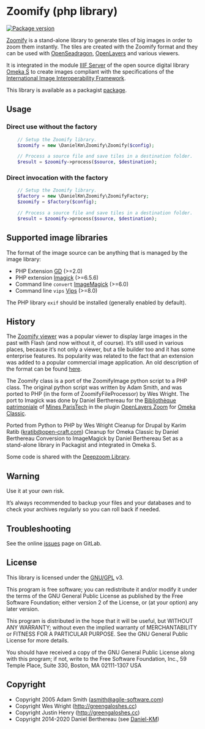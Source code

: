 Zoomify (php library)
=====================

[![Package version](https://img.shields.io/packagist/v/daniel-km/zoomify.svg)](https://packagist.org/packages/daniel-km/zoomify)

[Zoomify] is a stand-alone library to generate tiles of big images in order to
zoom them instantly. The tiles are created with the Zoomify format and they can
be used with [OpenSeadragon], [OpenLayers] and various viewers.

It is integrated in the module [IIIF Server] of the open source digital library
[Omeka S] to create images compliant with the specifications of the [International Image Interoperability Framework].

This library is available as a packagist [package].


Usage
-----

### Direct use without the factory

```php
    // Setup the Zoomify library.
    $zoomify = new \DanielKm\Zoomify\Zoomify($config);

    // Process a source file and save tiles in a destination folder.
    $result = $zoomify->process($source, $destination);
```

### Direct invocation with the factory

```php
    // Setup the Zoomify library.
    $factory = new \DanielKm\Zoomify\ZoomifyFactory;
    $zoomify = $factory($config);

    // Process a source file and save tiles in a destination folder.
    $result = $zoomify->process($source, $destination);
```


Supported image libraries
-------------------------

The format of the image source can be anything that is managed by the image
library:

- PHP Extension [GD] (>=2.0)
- PHP extension [Imagick] (>=6.5.6)
- Command line `convert` [ImageMagick] (>=6.0)
- Command line `vips` [Vips] (>=8.0)

The PHP library `exif` should be installed (generally enabled by default).


History
-------

The [Zoomify viewer] was a popular viewer to display large images in the past
with Flash (and now without it, of course). It’s still used in various places,
because it’s not only a viewer, but a tile builder too and it has some
enterprise features. Its popularity was related to the fact that an extension
was added to a popular commercial image application. An old description of the
format can be found [here].

The Zoomify class is a port of the ZoomifyImage python script to a PHP class.
The original python script was written by Adam Smith, and was ported to PHP
(in the form of ZoomifyFileProcessor) by Wes Wright. The port to Imagick was
done by Daniel Berthereau for the [Bibliothèque patrimoniale] of [Mines ParisTech]
in the plugin [OpenLayers Zoom] for [Omeka Classic].

Ported from Python to PHP by Wes Wright
Cleanup for Drupal by Karim Ratib (kratib@open-craft.com)
Cleanup for Omeka Classic by Daniel Berthereau
Conversion to ImageMagick by Daniel Berthereau
Set as a stand-alone library in Packagist and integrated in Omeka S.

Some code is shared with the [Deepzoom Library].


Warning
-------

Use it at your own risk.

It’s always recommended to backup your files and your databases and to check
your archives regularly so you can roll back if needed.


Troubleshooting
---------------

See the online [issues] page on GitLab.


License
-------

This library is licensed under the [GNU/GPL] v3.

This program is free software; you can redistribute it and/or modify it under
the terms of the GNU General Public License as published by the
Free Software Foundation; either version 2 of the License, or (at your option)
any later version.

This program is distributed in the hope that it will be useful, but WITHOUT ANY
WARRANTY; without even the implied warranty of MERCHANTABILITY or FITNESS FOR A
PARTICULAR PURPOSE. See the GNU General Public License for more details.

You should have received a copy of the GNU General Public License along with
this program; if not, write to the Free Software Foundation, Inc.,
59 Temple Place, Suite 330, Boston, MA  02111-1307  USA


Copyright
---------

* Copyright 2005 Adam Smith (asmith@agile-software.com)
* Copyright Wes Wright (http://greengaloshes.cc)
* Copyright Justin Henry (http://greengaloshes.cc)
* Copyright 2014-2020 Daniel Berthereau (see [Daniel-KM])


[Zoomify]: https://gitlab.com/Daniel-KM/LibraryZoomify
[OpenSeadragon]: https://openseadragon.github.io/examples/tilesource-zoomify/
[OpenLayers]: https://openlayers.org/en/latest/examples/zoomify.html
[International Image Interoperability Framework]: http://iiif.io
[IIIF Server]: https://gitlab.com/Daniel-KM/Omeka-S-module-IiifServer
[Omeka S]: https://omeka.org/s
[package]: https://packagist.org/packages/daniel-km/zoomify
[GD]: https://secure.php.net/manual/en/book.image.php
[Imagick]: https://php.net/manual/en/book.imagick.php
[ImageMagick]: https://www.imagemagick.org/
[Vips]: https://libvips.github.io/libvips
[Zoomify viewer]: http://www.zoomify.com/
[here]: https://ecommons.cornell.edu/bitstream/handle/1813/5410/Introducing_Zoomify_Image.pdf
[Omeka Classic]: https://omeka.org
[OpenLayers Zoom]: https://gitlab.com/Daniel-KM/Omeka-plugin-OpenLayersZoom
[Deepzoom Library]: https://gitlab.com/Daniel-KM/LibraryDeepzoom
[issues]: https://gitlab.com/Daniel-KM/LibraryZoomify/-/issues
[GNU/GPL]: https://www.gnu.org/licenses/gpl-3.0.html
[Bibliothèque patrimoniale]: https://patrimoine.mines-paristech.fr
[Mines ParisTech]: http://mines-paristech.fr
[Daniel-KM]: https://gitlab.com/Daniel-KM "Daniel Berthereau"
